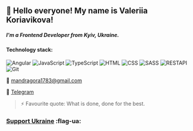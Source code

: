 ## 👋 Hello everyone! My name is **Valeriia Koriavikova**!
##### I'm a *Frontend Developer* from Kyiv, Ukraine.

#### Technology stack:
![Angular](https://img.shields.io/badge/-Angular-fff?style=for-the-badge&logo=angular)
![JavaScript](https://img.shields.io/badge/-JavaScript-fff?style=for-the-badge&logo=javascript)
![TypeScript](https://img.shields.io/badge/-TypeScript-fff?style=for-the-badge&logo=typescript)
![HTML](https://img.shields.io/badge/-HTML-fff?style=for-the-badge&logo=html5)
![CSS](https://img.shields.io/badge/-CSS-fff?style=for-the-badge&logo=css3)
![SASS](https://img.shields.io/badge/-SASS-fff?style=for-the-badge&logo=sass)
![RESTAPI](https://img.shields.io/badge/-REST_API-fff?style=for-the-badge&logo=restapi)
![Git](https://img.shields.io/badge/-GIT-fff?style=for-the-badge&logo=git)


:email: mandragora1783@gmail.com

:calling: [Telegram](https://t.me/LeoMorgan)



> ⚡ Favourite quote: What is done, done for the best.

### [Support Ukraine](https://war.ukraine.ua/support-ukraine/) :flag-ua: 
